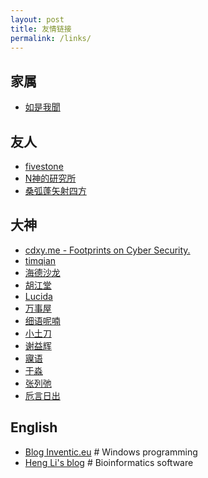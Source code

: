 ```yaml
---
layout: post
title: 友情链接
permalink: /links/
---
```

家属
----
* [如是我聞](http://ztpala.com)

友人
----
* [fivestone](http://blog.fivest.one)
* [N神的研究所](http://nshen.net)
* [桑弧蓬矢射四方](http://iphyer.github.io)

大神
----
* [cdxy.me - Footprints on Cyber Security.](https://www.cdxy.me/)
* [timqian](https://blog.t9t.io/)
* [海德沙龙](http://headsalon.org)
* [胡江堂](http://jiangtanghu.com/cn)
* [Lucida](http://lucida.me)
* [万事屋](https://tcya.xyz)
* [细语呢喃](https://www.hrwhisper.me)
* [小土刀](https://wdxtub.com)
* [谢益辉](https://yihui.name)
* [寱语](http://www.kzeng.info)
* [于淼](https://yufree.cn)
* [张列弛](https://www.liechi.org/cn)
* [卮言日出](https://shadowquark.github.io/)

English
-------
* [Blog Inventic.eu](https://blog.inventic.eu/) # Windows programming
* [Heng Li's blog](http://lh3.github.io/) # Bioinformatics software
